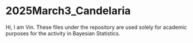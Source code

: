 # 2025March3_Candelaria
Hi, I am Vin. These files under the repository are used solely for academic purposes for the activity in Bayesian Statistics.
